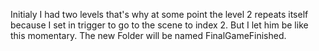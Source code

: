 Initialy I had two levels that's why at some point the level 2 repeats itself because I set in trigger to go to the scene to index 2.
But I let him be like this momentary.
The new Folder will be named FinalGameFinished.

